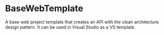 # BaseWebTemplate
A base web project template that creates an API with the clean architecture design pattern. It can be used in Visual Studio as a VS template.
